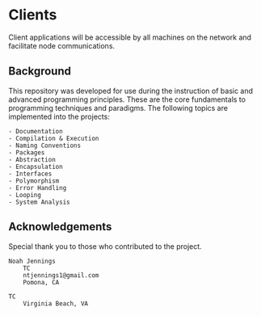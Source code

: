 # Clients 

Client applications will be accessible by all machines on the network and facilitate node communications. 

## Background 

This repository was developed for use during the instruction of basic and advanced programming principles. These are the core fundamentals to programming techniques and paradigms. The following topics are implemented into the projects: 

    - Documentation 
    - Compilation & Execution
    - Naming Conventions 
    - Packages 
    - Abstraction 
    - Encapsulation
    - Interfaces
    - Polymorphism  
    - Error Handling 
    - Looping 
    - System Analysis 

## Acknowledgements

Special thank you to those who contributed to the project. 

	Noah Jennings 
	    TC 
	    ntjennings1@gmail.com
	    Pomona, CA

    TC
    	Virginia Beach, VA 
